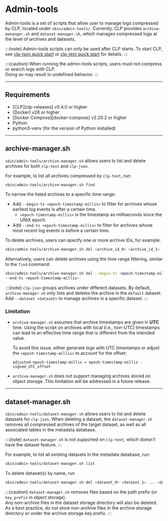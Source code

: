 # Admin-tools

Admin-tools is a set of scripts that allow user to manage logs compressed by CLP, located
under `sbin/admin-tools/`.
Currently, CLP provides `archive-mananger.sh` and `dataset-manager.sh`, which manages compressed 
logs at the level of archives and datasets.

:::{note}
Admin-tools scripts can only be used after CLP starts. To start CLP, see 
[clp-json quick start](quick-start/clp-json.md) or [clp-text quick start](quick-start/clp-text.md) 
for details.
:::

:::{caution}
When running the admin-tools scripts, users must not compress or search logs with CLP.  
Doing so may result in undefined behavior.
:::

---

## Requirements

* [CLP][clp-releases] v0.4.0 or higher
* [Docker] v28 or higher
* [Docker Compose][docker-compose] v2.20.2 or higher
* Python
* python3-venv (for the version of Python installed)

---

## archive-manager.sh
`sbin/admin-tools/archive-manager.sh` allows users to list and delete archives for both `clp-text` and 
`clp-json`.

For example, to list all archives compressed by `clp-text`, run:

```bash
sbin/admin-tools/archive-manager.sh find
```

To narrow the listed archives to a specific time range:

* Add `--begin-ts <epoch-timestamp-millis>` to filter for archives whose earliest log events is 
after a certain time.
  * `<epoch-timestamp-millis>` is the timestamp as milliseconds since the UNIX epoch.
* Add `--end-ts <epoch-timestamp-millis>` to filter for archives whose most recent log events is 
before a certain time.

To delete archives, users can specify one or more archive IDs, for example:

```bash
sbin/admin-tools/archive-manager.sh del <archive_id_0> <archive_id_1> ... <archive_id_n>
```

Alternatively, users can delete archives using the time range filtering, similar to the `find` command:

```bash
sbin/admin-tools/archive-manager.sh del --begin-ts <epoch-timestamp-millis> \
--end-ts <epoch-timestamp-millis>
```

:::{note}
`clp-json` groups archives under different datasets. By default, `archive-manager.sh` only lists
and deletes the archive in the `default` dataset. Add `--dataset <dataset>` to manage archives in
a specific dataset.
:::

### Limitation
- `archive-manager.sh` assumes that archive timestamps are given in **UTC** time. Using the script
on archives with local (i.e., non-UTC) timestamps can lead to an effective time range that is
different from the intended value. 

  To avoid this issue, either generate logs with UTC timestamps or adjust the 
  `<epoch-timestamp-millis>` to account for the offset:

  `adjusted-epoch-timestamp-millis = epoch-timestamp-millis - signed_UTC_offset`


- `archive-manager.sh` does not support managing archives stored on object storage. This limitation
  will be addressed in a future release.

---

## dataset-manager.sh
`sbin/admin-tools/dataset-manager.sh` allows users to list and delete datasets for `clp-json`. 
When deleting a dataset, the `dataset-manager.sh` removes all compressed archives of the target
dataset, as well as all associated tables in the metadata database.

:::{note}
`dataset-manager.sh` is not supported on `clp-text`, which doesn't have the dataset feature.
:::

For example, to list all existing datasets in the metadata database, run:

```bash
sbin/admin-tools/dataset-manager.sh list
```

To delete dataset(s) by name, run

```bash
sbin/admin-tools/dataset-manager.sh del <dataset_0> <dataset_1> ... <dataset_n>
```

:::{caution}
`dataset-manager.sh` removes files based on the path prefix (or `key_prefix` in object storage).  
Any non-archive files in the dataset storage directory will also be deleted.  
As a best practice, do not store non-archive files in the archive storage directory or under the 
archive storage key prefix.
:::
